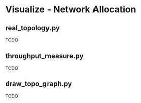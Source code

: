 # Visualize - Network Allocation

## real_topology.py

TODO

## throughput_measure.py

TODO

## draw_topo_graph.py

TODO
